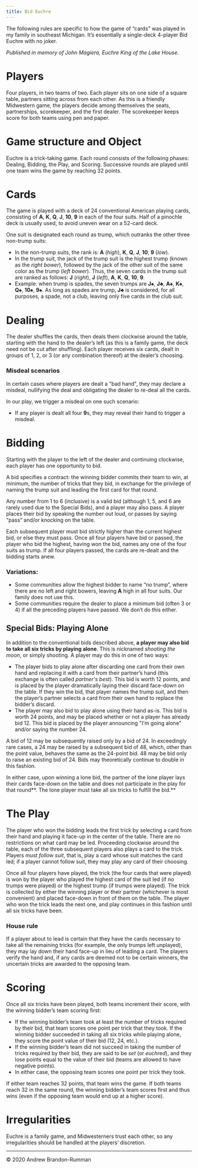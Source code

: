 ```yaml
---
title: Bid Euchre
---
```


The following rules are specific to how the game of “cards" was played in my family in southeast Michigan. It’s essentially a single-deck 4-player Bid Euchre with no joker.

_Published in memory of John Magiera, Euchre King of the Lake House._

# **Players**

Four players, in two teams of two. Each player sits on one side of a square table, partners sitting across from each other. As this is a friendly Midwestern game, the players decide among themselves the seats, partnerships, scorekeeper, and the first dealer. The scorekeeper keeps score for both teams using pen and paper.

# **Game structure and Object**

Euchre is a trick-taking game. Each round consists of the following phases: Dealing, Bidding, the Play, and Scoring. Successive rounds are played until one team wins the game by reaching 32 points.

# **Cards**

The game is played with a deck of 24 conventional American playing cards, consisting of **A**, **K**, **Q**, **J**, **10**, **9** in each of the four suits. Half of a pinochle deck is usually used, to avoid uneven wear on a 52-card deck.

One suit is designated each round as trump, which outranks the other three non-trump suits:

- In the non-trump suits, the rank is: **A** (_high_), **K**, **Q**, **J**, **10**, **9** (_low_).
- In the trump suit, the jack of the trump suit is the highest trump (known as the _right bower_), followed by the jack of the other suit of the same color as the trump (_left bower_). Thus, the seven cards in the trump suit are ranked as follows: **J** (_right_), **J** (_left_), **A**, **K**, **Q**, **10**, **9**.
- Example: when trump is spades, the seven trumps are **J**♠︎, **J**♣︎, **A**♠︎, **K**♠︎, **Q**♠︎, **10**♠︎, **9**♠︎. As long as spades are trump, **J**♣︎ is considered, for all purposes, a spade, not a club, leaving only five cards in the club suit.

# **Dealing**

The dealer shuffles the cards, then deals them clockwise around the table, starting with the hand to the dealer’s left (as this is a family game, the deck need not be cut after shuffling). Each player receives six cards, dealt in groups of 1, 2, or 3 (or any combination thereof) at the dealer’s choosing.

### Misdeal scenarios

In certain cases where players are dealt a "bad hand", they may declare a misdeal, nullifying the deal and obligating the dealer to re-deal all the cards.

In our play, we trigger a misdeal on one such scenario:

- If any player is dealt all four **9**s, they may reveal their hand to trigger a misdeal.

# **Bidding**

Starting with the player to the left of the dealer and continuing clockwise, each player has one opportunity to bid.

A bid specifies a contract: the winning bidder commits their team to win, at minimum, the number of tricks that they bid, in exchange for the privilege of naming the trump suit and leading the first card for that round.

Any number from 1 to 6 (inclusive) is a valid bid (although 1, 5, and 6 are rarely used due to the Special Bids), and a player may also pass. A player places their bid by speaking the number out loud, or passes by saying “pass” and/or knocking on the table.

Each subsequent player must bid strictly higher than the current highest bid, or else they must pass. Once all four players have bid or passed, the player who bid the highest, having won the bid, names any one of the four suits as trump. If all four players passed, the cards are re-dealt and the bidding starts anew.

### Variations:

- Some communities allow the highest bidder to name “no trump”, where there are no left and right bowers, leaving **A** high in all four suits. Our family does not use this.
- Some communities require the dealer to place a minimum bid (often 3 or 4) if all the preceding players have passed. We don’t do this either.

## **Special Bids: Playing Alone**

In addition to the conventional bids described above, **a player may also bid to take all six tricks by playing alone**. This is nicknamed _shooting the moon_, or simply shooting. A player may do this in one of two ways:

- The player bids to play alone after discarding one card from their own hand and replacing it with a card from their partner’s hand (this exchange is often called _partner's best_). This bid is worth 12 points, and is placed by the player dramatically laying their discard face-down on the table. If they win the bid, that player names the trump suit, and then the player’s partner selects a card from their own hand to replace the bidder’s discard.
- The player may also bid to play alone using their hand as-is. This bid is worth 24 points, and may be placed whether or not a player has already bid 12. This bid is placed by the player announcing "I'm going alone" and/or saying the number 24.

A bid of 12 may be subsequently raised only by a bid of 24. In exceedingly rare cases, a 24 may be raised by a subsequent bid of 48, which, other than the point value, behaves the same as the 24-point bid. 48 may be bid only to raise an existing bid of 24. Bids may theoretically continue to double in this fashion.

In either case, upon winning a lone bid, the partner of the lone player lays their cards face-down on the table and does not participate in the play for that round**. The lone player must take all six tricks to fulfill the bid.**

# **The Play**

The player who won the bidding leads the first trick by selecting a card from their hand and playing it face-up in the center of the table. There are no restrictions on what card may be led. Proceeding clockwise around the table, each of the three subsequent players also plays a card to the trick. Players must _follow suit_, that is, play a card whose suit matches the card led; if a player cannot follow suit, they may play any card of their choosing.

Once all four players have played, the trick (the four cards that were played) is won by the player who played the highest card of the suit led (if no trumps were played) or the highest trump (if trumps were played). The trick is collected by either the winning player or their partner (whichever is most convenient) and placed face-down in front of them on the table. The player who won the trick leads the next one, and play continues in this fashion until all six tricks have been.

### House rule

If a player about to lead is certain that they have the cards necessary to take all the remaining tricks (for example, the only trumps left unplayed), they may lay down their hand face-up in lieu of leading a card. The players verify the hand and, if any cards are deemed not to be certain winners, the uncertain tricks are awarded to the opposing team.

# **Scoring**

Once all six tricks have been played, both teams increment their score, with the winning bidder’s team scoring first:

- If the winning bidder’s team took at least the number of tricks required by their bid, that team scores one point per trick that they took. If the winning bidder succeeded in taking all six tricks while playing alone, they score the point value of their bid (12, 24, etc.).
- If the winning bidder’s team did not succeed in taking the number of tricks required by their bid, they are said to be _set_ (or _euchred_), and they lose points equal to the value of their bid (teams are allowed to have negative points).
- In either case, the opposing team scores one point per trick they took.

If either team reaches 32 points, that team wins the game. If both teams reach 32 in the same round, the winning bidder’s team scores first and thus wins (even if the opposing team would end up at a higher score).

# **Irregularities**

Euchre is a family game, and Midwesterners trust each other, so any irregularities should be handled at the players’ discretion.

---

© 2020 Andrew Brandon-Rumman
